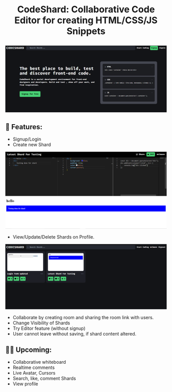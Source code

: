 # <p align="center">CodeShard: Collaborative Code Editor for creating HTML/CSS/JS Snippets </p>

![alt text](image.png)

## 🚀 Features:
- Signup/Login 
- Create new Shard

![alt text](image-2.png)
- View/Update/Delete Shards on Profile.

![alt text](image-3.png)
- Collaborate by creating room and sharing the room link with users.
- Change Visibility of Shards
- Try Editor feature (without signup)
- User cannot leave without saving, if shard content altered.

## 👩‍💻 Upcoming:
- Collaborative whiteboard
- Realtime comments
- Live Avatar, Cursors
- Search, like, comment Shards
- View profile
